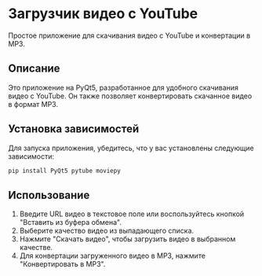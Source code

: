 # Загрузчик видео с YouTube

Простое приложение для скачивания видео с YouTube и конвертации в MP3.

## Описание

Это приложение на PyQt5, разработанное для удобного скачивания видео с YouTube. Он также позволяет конвертировать скачанное видео в формат MP3.

## Установка зависимостей

Для запуска приложения, убедитесь, что у вас установлены следующие зависимости:

```bash
pip install PyQt5 pytube moviepy
```

## Использование

1. Введите URL видео в текстовое поле или воспользуйтесь кнопкой "Вставить из буфера обмена".
2. Выберите качество видео из выпадающего списка.
3. Нажмите "Скачать видео", чтобы загрузить видео в выбранном качестве.
4. Для конвертации загруженного видео в MP3, нажмите "Конвертировать в MP3".
